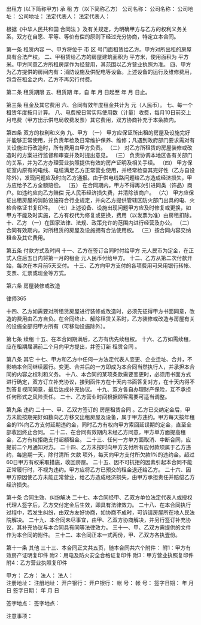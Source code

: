 
 


出租方 (以下简称甲方)      承 租 方（以下简称乙方）
公司名称：                 公司名称： 
公司地址：                 公司地址：
法定代表人：               法定代表人：


根据《中华人民共和国
合同法
》及有关规定，为明确甲方与乙方的权利义务关系，双方在自愿、平等、等价有偿的原则下经过充分协商，特定立本合同。


第一条 租赁内容
一、甲方将位于         市     区     号门面租赁给乙方。甲方对所出租的房屋具有合法产权。
二、甲租赁给乙方的房屋建筑面积为     平方米，使用面积为     平方米。甲方同意乙方所租房屋作为经营用，其范围以乙方营业执照为准。
四、甲方为乙方提供的房间内有：消防设施及供配电等设备。上述设备的运行及维修费用，包含在租金之内，乙方不再另行付费。


第二条   租赁期限
五、租赁期 年，自   年   月   日起至   年   月   日止。


第三条   租金及其它费用
六、合同有效年度租金共计为   元（人民币）。
七、每一个租赁年度按月计算。
八、电费按日常实际使用数（计量）收费，每月10日前交上月电费（甲方出示供电局收费发票）其它费用，双方协商补充于本条款内。


第四条   双方的权利和义务
  九、甲方
（一） 甲方应保证所出租的房屋及设施完好并能够正常使用，并负责年检及日常维护保养、维修；凡遇到政府部门要求需对有关设施进行改造时，所有费用由甲方负责。
（二） 对乙方所租赁的房屋装修或改造时的方案进行监督和审查并及时提出意见。
（三） 负责协调本地区各有关部门的关系，并为乙方办理营业执照提供有效的房产证明及相关手续。
  （四） 甲方保证室内原有的电线、电缆满足乙方正常营业使用，并经常检查其完好性（乙方自设除外），发现问题应及时向乙方通报。由于供电线路问题给乙方造成经济损失，甲方应给予乙方全额赔偿。
（五） 在合同期内，甲方不得再次引进同类（饰品）商户。如违约应向乙方赔偿   元人民币经济损失费，并清除该商户。
（六） 甲方应保证出租房屋的消防设施符合行业规定，并向乙方提供管辖区防火部门出具的电、火检合格证书复印件。
（七）上述设备、设施出现问题甲方应及时修复或更换，如甲方不能及时实施，乙方有权代为修复或更换，费用（以发票为准）由房租扣除。
  十、乙方
  （一）在国家法律、法规、政策允许的范围内进行经营及办公。
  （二）合同有效期内，对所租赁的房屋及设施拥有合法使用权。
  （三）按合同内容交纳租金及其它费用。


第五条   付款方式及时间
十一、乙方在签订合同时付给甲方     元人民币为定金，在正式入住后五日内将第一月的租金   元人民币付给甲方。
十二、乙方从第二次付款开始，每次在本月前5天交付。
十三、乙方向甲方支付的各项费用可采用银行转帐、支票、汇票或现金等方式。


第六条   房屋装修或改造




 
律师365






十四、乙方如需要对所租赁房屋进行装修或改造时，必须先征得甲方书面同意，改造的费用由乙方自负。在合同终止、解除租赁关系时，乙方装修或改造与房屋有关的设施全部归甲方所有（可移动设施除外）。




第七条 续租
十五、在本合同期满后，乙方有优先续租权。
十六、乙方如需续租，应在租期届满前二个月向甲方提出，并签订新
租赁合同
。


第八条 其它
十七、甲方和乙方中任何一方法定代表人变更、企业迁址、合并，不影响本合同继续履行。变更、合并后的一方即成为本合同当然执行人，并承担本合同的内容之权利和义务。
十八、本合同的某项条款需要变更时，必须用书面方式进行确定，双方订立补充协议，接到函件方在十天内书面答复对方，在十天内得不到答复视同同意，最后达成补充协议。
十九、双方各自办理财产保险，互不承担任何形式之风险责任。
二十、乙方营业时间根据顾客需要可适当调整。


第九条   违约
二十一、甲、乙双方签订的
房屋租赁合同
。乙方已交纳定金后，甲方未能按期完好如数向乙方移交出租房屋及设备，属于甲方违约。甲方每天按年租金的1%向乙方支付延期违约金，同时乙方有权向甲方索回延误期的定金，直至全部收回终止合同。
二十二、在合同有效期内未经乙方同意，甲方单方面提高租金，乙方有权拒绝支付超额租金。
二十三、任何一方单方面取消、中断合同，应提前二个月通知对方。
二十四、乙方未按时向甲方支付所有应付款项属于乙方违约，每逾期一天，除付清所
欠款
项外，每天向甲方支付所欠款1%的违约金。超过60日甲方有权采取措施，收回房屋。
二十五、因不可抗拒的因素引起本合同不能正常履行时，不视为违约。甲方应将乙方已预交的租金退还给乙方。
二十六、因甲方原因使乙方未能正常营业，给乙方造成经济损失，由甲方承担责任并赔偿乙方经济损失。



第十条   合同生效、纠纷解决
二十七、本合同经甲、乙双方单位法定代表人或授权代理人签字后，乙方交付定金后生效，即具有法律效力。
二十八、在本合同执行过程中，若发生纠纷，由双方友好协商，如协商不成时，可诉请房屋所在地人民法院解决。
二十九、本合同未尽事宜，由甲、乙双方协商解决，并另行签订补充协议，其补充协议与本合同具有同等法律效力。
  三十一、甲、乙双方需提供的文件作为本合同的附件。
  三十二、本合同正本一式两份，甲、乙双方各执壹份。


第十一条 其他
三十三、本合同正文共五页，随本合同共六个附件：
附1：甲方有效房产证明复印件
附2：用电及防火安全合格证复印件
附3：甲方营业执照复印件
附4：乙方营业执照复印件



甲方：                     乙方： 
法人：                     法人：     
注册地址：                   注册地址：
开户银行：                   开户银行：
帐 号：                     帐 号：
签字日期：   年   月   日       签字日期：     年   月   日


签字地点：                   签字地点：


注意事项：

 


 

 
 
 
 
 
  


  
 

  


  


  
 
 
 
 

